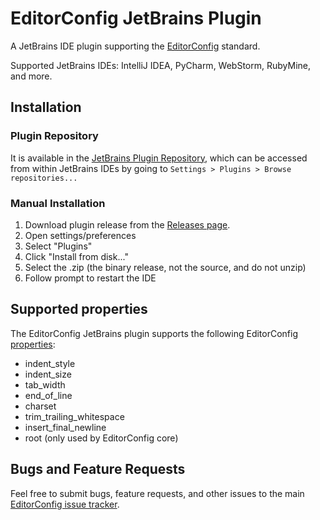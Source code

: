 # EditorConfig JetBrains Plugin

A JetBrains IDE plugin supporting the [EditorConfig][] standard.

Supported JetBrains IDEs: IntelliJ IDEA, PyCharm, WebStorm, RubyMine, and more.

## Installation

### Plugin Repository

It is available in the
[JetBrains Plugin Repository](http://plugins.jetbrains.com/plugin/7294), which
can be accessed from within JetBrains IDEs by going to
`Settings > Plugins > Browse repositories...`

### Manual Installation

1. Download plugin release from the [Releases page][].
2. Open settings/preferences
3. Select "Plugins"
4. Click "Install from disk..."
5. Select the .zip (the binary release, not the source, and do not unzip)
6. Follow prompt to restart the IDE

## Supported properties

The EditorConfig JetBrains plugin supports the following EditorConfig
[properties][]:

* indent_style
* indent_size
* tab_width
* end_of_line
* charset
* trim_trailing_whitespace
* insert_final_newline
* root (only used by EditorConfig core)

## Bugs and Feature Requests

Feel free to submit bugs, feature requests, and other issues to the main
[EditorConfig issue tracker][].

[EditorConfig]: http://editorconfig.org
[properties]: http://github.com/editorconfig/editorconfig/wiki/EditorConfig-Properties
[EditorConfig issue tracker]: https://github.com/editorconfig/editorconfig/issues
[Releases page]: https://github.com/editorconfig/editorconfig-jetbrains/releases

